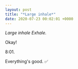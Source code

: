 ```yaml
---
layout: post
title: "*Large inhale*"
date: 2020-07-23 00:02:01 +0000
---
```


*Large inhale*
*Exhale.*

Okay!

8:01.

Everything's good. ✅

